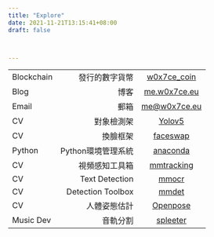 ```yaml
---
title: "Explore"
date: 2021-11-21T13:15:41+08:00
draft: false



---
```



|  | | |
| :-----| ----: | :----: |
| Blockchain | 發行的數字貨幣 | <a href="https://ropsten.etherscan.io/token/tokenholderchart/0xbe6ee11f5955e89b000b66b25cab6a2cc0b00fe2">w0x7ce_coin</a>  |
| Blog | 博客 | <a href="https://me.w0x7ce.eu/">me.w0x7ce.eu</a> |
| Email | 郵箱 | me@w0x7ce.eu |
| CV |對象檢測架|<a href="https://github.com/ultralytics/yolov5">Yolov5</a>|
| CV|換臉框架|<a href="https://faceswap.dev/">faceswap</a>|
| Python |Python環境管理系統|<a href="https://www.anaconda.com/">anaconda</a>|
| CV|視頻感知工具箱|<a href="https://github.com/open-mmlab/mmtracking">mmtracking</a>|
| CV|Text Detection|<a href="https://github.com/open-mmlab/mmocr">mmocr</a>|
| CV |Detection Toolbox|<a href="https://github.com/open-mmlab/mmdetection">mmdet</a>|
| CV|人體姿態估計|<a href="https://github.com/CMU-Perceptual-Computing-Lab/openpose">Openpose</a>|
| Music Dev |音軌分割|<a href="https://github.com/deezer/spleeter">spleeter</a>|